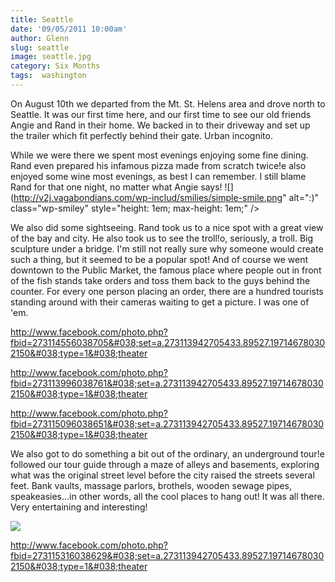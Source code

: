 ```yaml
---
title: Seattle
date: '09/05/2011 10:00am'
author: Glenn
slug: seattle
image: seattle.jpg
category: Six Months
tags:  washington
---
```

On August 10th we departed from the Mt. St. Helens area and drove north to Seattle. It was our first time here, and our first time to see our old friends Angie and Rand in their home. We backed in to their driveway and set up the trailer which fit perfectly behind their gate. Urban incognito.

While we were there we spent most evenings enjoying some fine dining. Rand even prepared his infamous pizza made from scratch twice!e also enjoyed some wine most evenings, as best I can remember. I still blame Rand for that one night, no matter what Angie says! ![](http://v2j.vagabondians.com/wp-includ/smilies/simple-smile.png" alt=":)" class="wp-smiley" style="height: 1em; max-height: 1em;" />

We also did some sightseeing. Rand took us to a nice spot with a great view of the bay and city. He also took us to see the troll!o, seriously, a troll. Big sculpture under a bridge. I'm still not really sure why someone would create such a thing, but it seemed to be a popular spot! And of course we went downtown to the Public Market, the famous place where people out in front of the fish stands take orders and toss them back to the guys behind the counter. For every one person placing an order, there are a hundred tourists standing around with their cameras waiting to get a picture. I was one of 'em.

http://www.facebook.com/photo.php?fbid=273114556038705&#038;set=a.273113942705433.89527.197146780302150&#038;type=1&#038;theater

http://www.facebook.com/photo.php?fbid=273113996038761&#038;set=a.273113942705433.89527.197146780302150&#038;type=1&#038;theater

http://www.facebook.com/photo.php?fbid=273115096038651&#038;set=a.273113942705433.89527.197146780302150&#038;type=1&#038;theater

We also got to do something a bit out of the ordinary, an underground tour!e followed our tour guide through a maze of alleys and basements, exploring what was the original street level before the city raised the streets several feet. Bank vaults, massage parlors, brothels, wooden sewage pipes, speakeasies...in other words, all the cool places to hang out! It was all there. Very entertaining and interesting!

![](https://lh5.googleusercontent.com/-tnA7IRaztmg/TmUtWuy3k7I/AAAAAAAABl4/uWjxtTuxO4M/s912/P1150007.jpg)

http://www.facebook.com/photo.php?fbid=273115316038629&#038;set=a.273113942705433.89527.197146780302150&#038;type=1&#038;theater